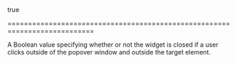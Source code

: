 <!--merge--><!--/merge-->
<!--default-->true<!--/default-->
<!--keep--><!--/keep-->
===========================================================================
<!--shortDescription-->
A Boolean value specifying whether or not the widget is closed if a user clicks outside of the popover window and outside the target element.


<!--/shortDescription-->
